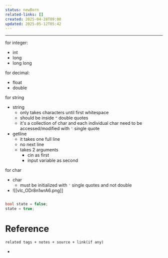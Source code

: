 ```yaml
---
status: newBorn
related-links: []
created: 2025-04-28T09:00
updated: 2025-05-12T05:42
---
```

---

for integer:
- int
- long
- long long

for decimal:
- float
- double

for string
- string
	- only takes characters until first whitespace
	- should be inside `"` double quotes
	- it's a collection of char and each individual char need to be accessed/modified with `'` single quote
- getline
	- it takes one full line
	- no next line 
	- takes 2 arguments
		- cin as first
		- input variable as second


for char
- char
	- must be initialized with `'` single quotes and not double
- ![[vlc_ODr8n1wrA6.png]]



```cpp

bool state = false;
state = true;
```



# Reference
`related tags + notes + source + link(if any)`
 

- 